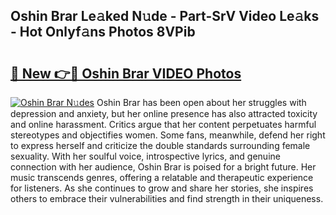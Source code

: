 ## Oshin Brar Le𝚊ked N𝚞de - Part-SrV Video Le𝚊ks - Hot Onlyf𝚊ns Photos 8VPib

# <h2><a href="http://ab30933.deff.icu/?id=Oshin+Brar">🔗 New 👉🔴 Oshin Brar VIDEO Photos</a></h2>

[![Oshin Brar N𝚞des](https://i.imgur.com/rIISA9y.gif)](http://ab30933.deff.icu/?id=Oshin+Brar)
Oshin Brar has been open about her struggles with depression and anxiety, but her online presence has also attracted toxicity and online harassment. Critics argue that her content perpetuates harmful stereotypes and objectifies women. Some fans, meanwhile, defend her right to express herself and criticize the double standards surrounding female sexuality. With her soulful voice, introspective lyrics, and genuine connection with her audience, Oshin Brar is poised for a bright future. Her music transcends genres, offering a relatable and therapeutic experience for listeners. As she continues to grow and share her stories, she inspires others to embrace their vulnerabilities and find strength in their uniqueness.
